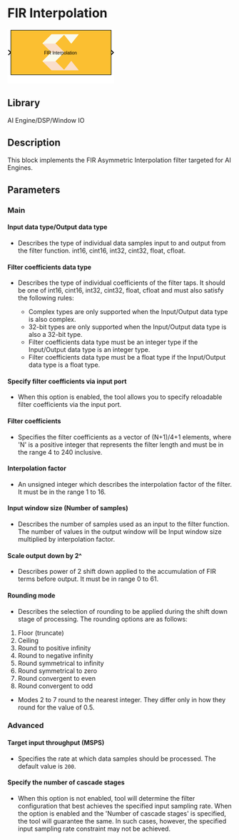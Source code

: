 # FIR Interpolation

  
![](./Images/block.png)  

## Library

AI Engine/DSP/Window IO

## Description

This block implements the FIR Asymmetric Interpolation filter targeted
for AI Engines.

## Parameters

### Main  
#### Input data type/Output data type  
* Describes the type of individual data samples input to and output from
the filter function. int16, cint16, int32, cint32, float, cfloat.

#### Filter coefficients data type  
* Describes the type of individual coefficients of the filter taps. It
should be one of int16, cint16, int32, cint32, float, cfloat and must
also satisfy the following rules:

  - Complex types are only supported when the Input/Output data type is
  also complex.
  - 32-bit types are only supported when the Input/Output data type is
  also a 32-bit type.
  - Filter coefficients data type must be an integer type if the
  Input/Output data type is an integer type.
  - Filter coefficients data type must be a float type if the Input/Output
  data type is a float type.

#### Specify filter coefficients via input port  
* When this option is enabled, the tool allows you to specify reloadable
filter coefficients via the input port.

#### Filter coefficients  
* Specifies the filter coefficients as a vector of (N+1)/4+1 elements,
where 'N' is a positive integer that represents the filter length and
must be in the range 4 to 240 inclusive.

#### Interpolation factor  
* An unsigned integer which describes the interpolation factor of the
filter. It must be in the range 1 to 16.

#### Input window size (Number of samples)  
* Describes the number of samples used as an input to the filter function.
The number of values in the output window will be Input window size
multiplied by interpolation factor.

#### Scale output down by 2^  
* Describes power of 2 shift down applied to the accumulation of FIR terms
before output. It must be in range 0 to 61.

#### Rounding mode  
* Describes the selection of rounding to be applied during the shift down
stage of processing. The rounding options are as follows:

1.  Floor (truncate)
2.  Ceiling
3.  Round to positive infinity
4.  Round to negative infinity
5.  Round symmetrical to infinity
6.  Round symmetrical to zero
7.  Round convergent to even
8.  Round convergent to odd

* Modes 2 to 7 round to the nearest integer. They differ only in how they
round for the value of 0.5.

### Advanced  
#### Target input throughput (MSPS)  
* Specifies the rate at which data samples should be processed. The
default value is `200`.

#### Specify the number of cascade stages  
* When this option is not enabled, tool will determine the filter
configuration that best achieves the specified input sampling rate. When
the option is enabled and the 'Number of cascade stages' is specified,
the tool will guarantee the same. In such cases, however, the specified
input sampling rate constraint may not be achieved.
